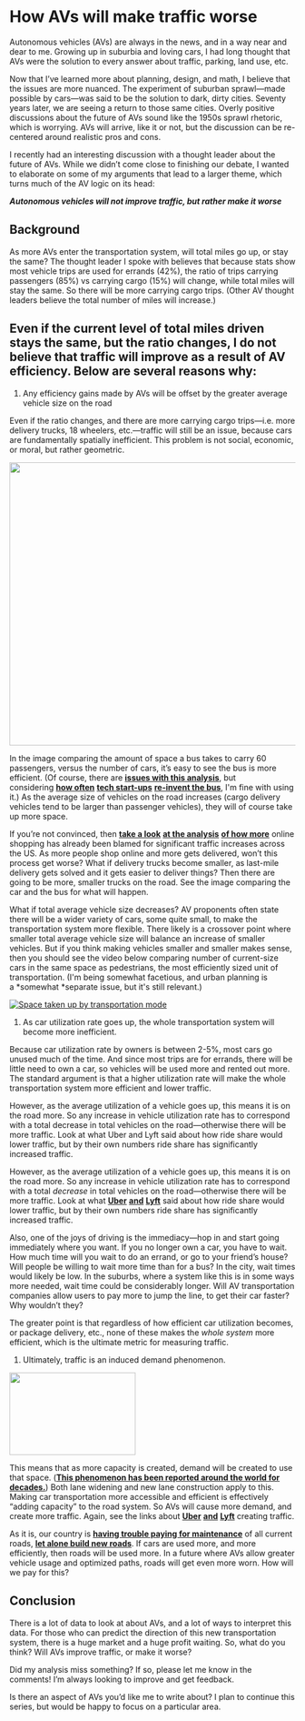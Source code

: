 # How AVs will make traffic worse

Autonomous vehicles (AVs) are always in the news, and in a way near and dear to me. Growing up in suburbia and loving cars, I had long thought that AVs were the solution to every answer about traffic, parking, land use, etc.

Now that I’ve learned more about planning, design, and math, I believe that the issues are more nuanced. The experiment of suburban sprawl—made possible by cars—was said to be the solution to dark, dirty cities. Seventy years later, we are seeing a return to those same cities. Overly positive discussions about the future of AVs sound like the 1950s sprawl rhetoric, which is worrying. AVs will arrive, like it or not, but the discussion can be re-centered around realistic pros and cons.

I recently had an interesting discussion with a thought leader about the future of AVs. While we didn’t come close to finishing our debate, I wanted to elaborate on some of my arguments that lead to a larger theme, which turns much of the AV logic on its head:

***Autonomous vehicles will not improve traffic, but rather make it worse***

## Background

As more AVs enter the transportation system, will total miles go up, or stay the same? The thought leader I spoke with believes that because stats show most vehicle trips are used for errands (42%), the ratio of trips carrying passengers (85%) vs carrying cargo (15%) will change, while total miles will stay the same. So there will be more carrying cargo trips. (Other AV thought leaders believe the total number of miles will increase.)

## Even if the current level of total miles driven stays the same, but the ratio changes, I do not believe that traffic will improve as a result of AV efficiency. Below are several reasons why:

1.  Any efficiency gains made by AVs will be offset by the greater average vehicle size on the road

Even if the ratio changes, and there are more carrying cargo trips—i.e. more delivery trucks, 18 wheelers, etc.—traffic will still be an issue, because cars are fundamentally spatially inefficient. This problem is not social, economic, or moral, but rather geometric.

<img src="/images/2021-01-21-How_AVs_will_make_traffic_worse/image1.jpg" style="width:6.5in;height:5.19653in" />

In the image comparing the amount of space a bus takes to carry 60 passengers, versus the number of cars, it’s easy to see the bus is more efficient. (Of course, there are [**issues with this analysis**](https://john-s-allen.com/blog/?p=7), but considering [**how often**](https://jalopnik.com/silicon-valley-invents-bus-1796221702) [**tech start-ups**](https://10daily.com.au/news/tech/a180529jfc/why-silicon-valley-tech-bros-keep-inventing-the-bus-20180610) [**re-invent the bus**](https://www.nytimes.com/2015/10/15/technology/behind-the-failure-of-leap-transits-gentrified-buses-in-san-francisco.html), I'm fine with using it.) As the average size of vehicles on the road increases (cargo delivery vehicles tend to be larger than passenger vehicles), they will of course take up more space.

If you’re not convinced, then [**take a look**](https://www.curbed.com/2019/1/10/18177399/amazon-delivery-traffic-online-shopping-e-commerce) [**at the analysis**](https://time.com/5481981/online-shopping-amazon-free-shipping-traffic-jams/) [**of how more**](https://www.citylab.com/transportation/2017/04/cities-seek-deliverance-from-the-e-commerce-boom/523671/) online shopping has already been blamed for significant traffic increases across the US. As more people shop online and more gets delivered, won’t this process get worse? What if delivery trucks become smaller, as last-mile delivery gets solved and it gets easier to deliver things? Then there are going to be more, smaller trucks on the road. See the image comparing the car and the bus for what will happen.

What if total average vehicle size decreases? AV proponents often state there will be a wider variety of cars, some quite small, to make the transportation system more flexible. There likely is a crossover point where smaller total average vehicle size will balance an increase of smaller vehicles. But if you think making vehicles smaller and smaller makes sense, then you should see the video below comparing number of current-size cars in the same space as pedestrians, the most efficiently sized unit of transportation. (I'm being somewhat facetious, and urban planning is a *somewhat *separate issue, but it's still relevant.)

[![Space taken up by transportation mode](http://img.youtube.com/vi/06IjfbqdnNM/0.jpg)](http://www.youtube.com/watch?v=06IjfbqdnNM "Space taken up by transportation mode")


1.  As car utilization rate goes up, the whole transportation system will become more inefficient.

Because car utilization rate by owners is between 2-5%, most cars go unused much of the time. And since most trips are for errands, there will be little need to own a car, so vehicles will be used more and rented out more. The standard argument is that a higher utilization rate will make the whole transportation system more efficient and lower traffic.

However, as the average utilization of a vehicle goes up, this means it is on the road more. So any increase in vehicle utilization rate has to correspond with a total decrease in total vehicles on the road—otherwise there will be more traffic. Look at what Uber and Lyft said about how ride share would lower traffic, but by their own numbers ride share has significantly increased traffic.

However, as the average utilization of a vehicle goes up, this means it is on the road more. So any increase in vehicle utilization rate has to correspond with a total *decrease* in total vehicles on the road—otherwise there will be more traffic. Look at what [**Uber**](https://usa.streetsblog.org/2019/08/07/uberlyft-responsible-for-a-large-share-of-traffic/) [**and**](https://www.theverge.com/2019/8/6/20756945/uber-lyft-tnc-vmt-traffic-congestion-study-fehr-peers) [**Lyft**](https://www.businessinsider.com/uber-lyft-creating-traffic-cities-bruce-schaller-2018-7) said about how ride share would lower traffic, but by their own numbers ride share has significantly increased traffic. 

Also, one of the joys of driving is the immediacy—hop in and start going immediately where you want. If you no longer own a car, you have to wait. How much time will you wait to do an errand, or go to your friend’s house? Will people be willing to wait more time than for a bus? In the city, wait times would likely be low. In the suburbs, where a system like this is in some ways more needed, wait time could be considerably longer. Will AV transportation companies allow users to pay more to jump the line, to get their car faster? Why wouldn’t they?

The greater point is that regardless of how efficient car utilization becomes, or package delivery, etc., none of these makes the *whole system* more efficient, which is the ultimate metric for measuring traffic.

1.  Ultimately, traffic is an induced demand phenomenon.

<img src="/images/2021-01-21-How_AVs_will_make_traffic_worse/image2.png" style="width:2.31667in;height:1.50667in" />

This means that as more capacity is created, demand will be created to use that space. ([**This phenomenon has been reported around the world for decades.**](https://www.vtpi.org/gentraf.pdf)) Both lane widening and new lane construction apply to this. Making car transportation more accessible and efficient is effectively “adding capacity” to the road system. So AVs will cause more demand, and create more traffic. Again, see the links about [**Uber**](https://usa.streetsblog.org/2019/08/07/uberlyft-responsible-for-a-large-share-of-traffic/) [**and**](https://www.theverge.com/2019/8/6/20756945/uber-lyft-tnc-vmt-traffic-congestion-study-fehr-peers) [**Lyft**](https://www.businessinsider.com/uber-lyft-creating-traffic-cities-bruce-schaller-2018-7) creating traffic.

As it is, our country is [**having trouble paying for maintenance**](https://www.citylab.com/solutions/2015/02/americas-infrastructure-crisis-is-really-a-maintenance-crisis/385452/) of all current roads, [**let alone build new roads**](https://www.strongtowns.org/nonewroads). If cars are used more, and more efficiently, then roads will be used more. In a future where AVs allow greater vehicle usage and optimized paths, roads will get even more worn. How will we pay for this?

## Conclusion

There is a lot of data to look at about AVs, and a lot of ways to interpret this data. For those who can predict the direction of this new transportation system, there is a huge market and a huge profit waiting. So, what do you think? Will AVs improve traffic, or make it worse?

Did my analysis miss something? If so, please let me know in the comments! I’m always looking to improve and get feedback.

Is there an aspect of AVs you’d like me to write about? I plan to continue this series, but would be happy to focus on a particular area. 
